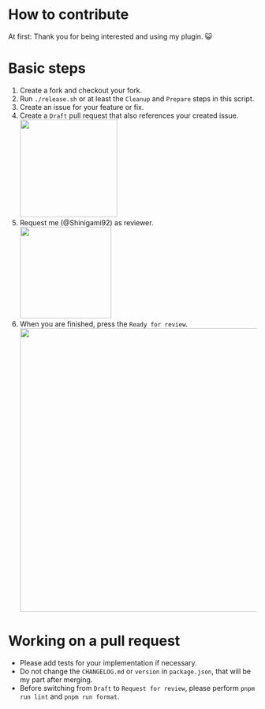 # How to contribute

At first: Thank you for being interested and using my plugin. :smiley_cat:

# Basic steps

1. Create a fork and checkout your fork.
2. Run `./release.sh` or at least the `Cleanup` and `Prepare` steps in this script.
3. Create an issue for your feature or fix.
4. Create a `Draft` pull request that also references your created issue.  
   <img src="https://user-images.githubusercontent.com/7195563/94909445-78ee5e00-04a3-11eb-8c9b-8e743c6d6c0e.png" width="197px" />
5. Request me (@Shinigami92) as reviewer.  
   <img src="https://user-images.githubusercontent.com/7195563/94909295-3e84c100-04a3-11eb-9596-80e7ea52ab3f.png" width="185px" />
6. When you are finished, press the `Ready for review`.  
   <img src="https://user-images.githubusercontent.com/7195563/94908140-8d315b80-04a1-11eb-95ee-b57f23dfa885.png" width="574px" />

# Working on a pull request

- Please add tests for your implementation if necessary.
- Do not change the `CHANGELOG.md` or `version` in `package.json`, that will be my part after merging.
- Before switching from `Draft` to `Request for review`, please perform `pnpm run lint` and `pnpm run format`.
